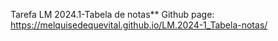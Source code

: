 Tarefa LM 2024.1-Tabela de notas\**
Github page: https://melquisedequevital.github.io/LM.2024-1_Tabela-notas/
